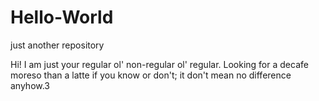 # Hello-World
just another repository 


Hi! I am just your regular ol' non-regular ol' regular. Looking for a decafe moreso than a latte if you know or don't; it don't mean no difference anyhow.3
